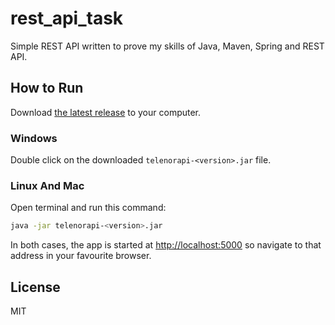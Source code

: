 # rest_api_task

Simple REST API written to prove my skills of Java, Maven, Spring and REST API.

## How to Run

Download [the latest release](https://github.com/terhol/rest_api_task/releases) to your computer.

### Windows

Double click on the downloaded `telenorapi-<version>.jar` file.

### Linux And Mac

Open terminal and run this command:

```bash
java -jar telenorapi-<version>.jar
```  

In both cases, the app is started at [http://localhost:5000](http://localhost:5000) so navigate to that address in your favourite browser.

## License 
MIT
